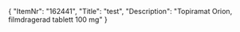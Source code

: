 {
  "ItemNr": "162441",
  "Title": "test",
  "Description": "Topiramat Orion, filmdragerad tablett 100 mg"
}